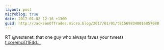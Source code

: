 ```yaml
---
layout: post
microblog: true
date: 2017-01-02 12:16 +1300
guid: http://JacksonOfTrades.micro.blog/2017/01/01/t815698340016857088.html
---
```

RT @vestenet: that one guy who always faves your tweets [t.co/emciD1E4d...](https://t.co/emciD1E4dw)

